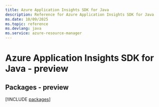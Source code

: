 ```yaml
---
title: Azure Application Insights SDK for Java
description: Reference for Azure Application Insights SDK for Java
ms.date: 10/09/2025
ms.topic: reference
ms.devlang: java
ms.service: azure-resource-manager
---
```

# Azure Application Insights SDK for Java - preview
## Packages - preview
[!INCLUDE [packages](application-insights-index.md)]